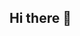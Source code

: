## Hi there 👋

<!--
**eric105793/eric105793** is a ✨ _special_ ✨ repository because its `README.md` (this file) appears on your GitHub profile.

Here are some ideas to get you started:

今天天氣真好
(測試用)
